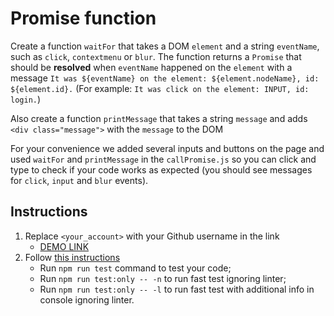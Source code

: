 # Promise function
Create a function `waitFor` that takes a DOM `element` and a string `eventName`, such as `click`, `contextmenu` or `blur`.
The function returns a `Promise` that should be **resolved** when `eventName` happened on the `element` with a message
`It was ${eventName} on the element: ${element.nodeName}, id: ${element.id}.`
(For example: `It was click on the element: INPUT, id: login.`)

Also create a function `printMessage` that takes a string `message` and adds `<div class="message">` with the `message` to the DOM

For your convenience we added several inputs and buttons on the page and used `waitFor` and `printMessage` in the `callPromise.js` 
so you can click and type to check if your code works as expected (you should see messages for `click`, `input` and `blur` events).

## Instructions
1. Replace `<your_account>` with your Github username in the link
    - [DEMO LINK](https://Ilya-Osoben.github.io/js_promise_function_DOM/)
2. Follow [this instructions](https://mate-academy.github.io/layout_task-guideline/)
    - Run `npm run test` command to test your code;
    - Run `npm run test:only -- -n` to run fast test ignoring linter;
    - Run `npm run test:only -- -l` to run fast test with additional info in console ignoring linter.
